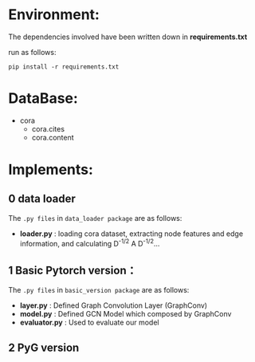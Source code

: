 # Environment:

The dependencies involved have been written down in **requirements.txt**

run as follows:

`pip install -r requirements.txt`

# DataBase:

- cora
  - cora.cites
  - cora.content

# Implements:

## 0 data loader

The `.py files` in `data_loader package` are as follows:

- **loader.py** : loading cora dataset, extracting node features and edge information, and calculating D<sup>-1/2</sup> A D<sup>-1/2</sup>...

## 1 Basic Pytorch version：

The `.py files` in `basic_version package` are as follows:

- **layer.py** : Defined Graph Convolution Layer (GraphConv)
- **model.py** : Defined GCN Model which composed by GraphConv
- **evaluator.py** : Used to evaluate our model

## 2 PyG version
